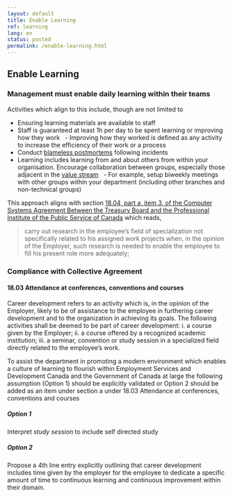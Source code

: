 ```yaml
---
layout: default
title: Enable Learning
ref: learning
lang: en
status: posted
permalink: /enable-learning.html
---
```


## Enable Learning

### Management must enable daily learning within their teams 

Activities which align to this include, though are not limited to 

- Ensuring learning materials are available to staff 
- Staff is guaranteed at least 1h per day to be spent learning or improving how they work 
&nbsp;&nbsp;- Improving how they worked is defined as any activity to increase the efficiency of their work or a process 
- Conduct [blameless postmortems](https://landing.google.com/sre/sre-book/chapters/postmortem-culture/) following incidents 
- Learning includes learning from and about others from within your organisation. Encourage collaboration between groups, especially those adjacent in the [value stream](https://dzone.com/articles/value-stream-mapping-and-devops)
&nbsp;&nbsp;- For example, setup biweekly meetings with other groups within your department (including other branches and non-technical groups)

This approach aligns with section [18.04, part a, item 3, of the Computer Systems Agreement Between the Treasury Board and the Professional Institute of the
Public Service of Canada](https://www.tbs-sct.gc.ca/agreements-conventions/view-visualiser-eng.aspx?id=1#toc12212212224) which reads, 

> carry out research in the employee’s field of specialization not specifically related to his assigned work projects when, in the opinion of the Employer, such research is needed to enable the employee to fill his present role more adequately;

### Compliance with Collective Agreement

#### 18.03 Attendance at conferences, conventions and courses

Career development refers to an activity which is, in the opinion of the Employer, likely to be of assistance to the employee in furthering career development and to the organization in achieving its goals. The following activities shall be deemed to be part of career development:
i. a course given by the Employer;
ii. a course offered by a recognized academic institution;
iii. a seminar, convention or study session in a specialized field directly related to the employee’s work.

To assist the department in promoting a modern environment which enables a culture of learning to flourish within Employment Services and Development Canada and the Government of Canada at large the following assumption (Option 1) should be explicitly validated or Option 2 should be added as an item under section a under 18.03 Attendance at conferences, conventions and courses

##### Option 1 

Interpret *study session* to include self directed study 

##### Option 2 

Propose a 4th line entry explicitly outlining that career development includes time given by the employer for the employee to dedicate a specific amount of time to continuous learning and continuous improvement within their domain.
